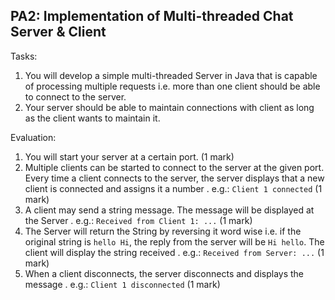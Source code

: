 ## PA2: Implementation of Multi-threaded Chat Server & Client
Tasks:
1. You will develop a simple multi-threaded Server in Java that is capable of processing multiple requests i.e. more than one client should be able to connect to the server.
2. Your server should be able to maintain connections with client as long as the client wants to maintain it.

Evaluation:
1. You will start your server at a certain port. (1 mark)
2. Multiple clients can be started to connect to the server at the given port. Every time a client connects to the server, the server displays that a new client is connected and assigns it a number . e.g.: `Client 1 connected` (1 mark)
3. A client may send a string message. The message will be displayed at the Server . e.g.: `Received from Client 1: ...` (1 mark)
4. The Server will return the String by reversing it word wise i.e. if the original string is `hello Hi`, the reply from the server will be `Hi hello`. The client will display the string received . e.g.: `Received from Server: ...` (1 mark)
5. When a client disconnects, the server disconnects and displays the message . e.g.: `Client 1 disconnected` (1 mark)